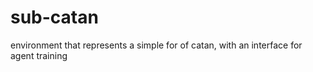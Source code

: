 # sub-catan
environment that represents a simple for of catan, with an interface for agent training
